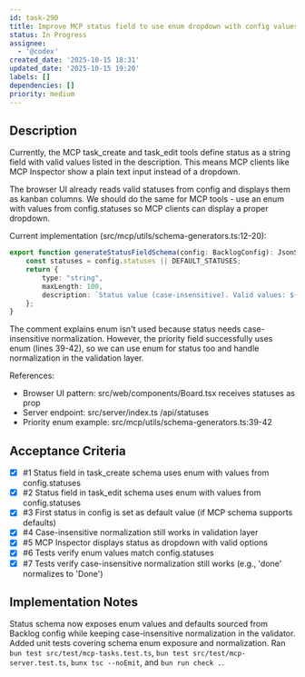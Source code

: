 ```yaml
---
id: task-290
title: Improve MCP status field to use enum dropdown with config values
status: In Progress
assignee:
  - '@codex'
created_date: '2025-10-15 18:31'
updated_date: '2025-10-15 19:20'
labels: []
dependencies: []
priority: medium
---
```


## Description

<!-- SECTION:DESCRIPTION:BEGIN -->
Currently, the MCP task_create and task_edit tools define status as a string field with valid values listed in the description. This means MCP clients like MCP Inspector show a plain text input instead of a dropdown.

The browser UI already reads valid statuses from config and displays them as kanban columns. We should do the same for MCP tools - use an enum with values from config.statuses so MCP clients can display a proper dropdown.

Current implementation (src/mcp/utils/schema-generators.ts:12-20):
```typescript
export function generateStatusFieldSchema(config: BacklogConfig): JsonSchema {
	const statuses = config.statuses || DEFAULT_STATUSES;
	return {
		type: "string",
		maxLength: 100,
		description: `Status value (case-insensitive). Valid values: ${statuses.join(", ")}`,
	};
}
```

The comment explains enum isn't used because status needs case-insensitive normalization. However, the priority field successfully uses enum (lines 39-42), so we can use enum for status too and handle normalization in the validation layer.

References:
- Browser UI pattern: src/web/components/Board.tsx receives statuses as prop
- Server endpoint: src/server/index.ts /api/statuses
- Priority enum example: src/mcp/utils/schema-generators.ts:39-42
<!-- SECTION:DESCRIPTION:END -->

## Acceptance Criteria
<!-- AC:BEGIN -->
- [x] #1 Status field in task_create schema uses enum with values from config.statuses
- [x] #2 Status field in task_edit schema uses enum with values from config.statuses
- [x] #3 First status in config is set as default value (if MCP schema supports defaults)
- [x] #4 Case-insensitive normalization still works in validation layer
- [x] #5 MCP Inspector displays status as dropdown with valid options
- [x] #6 Tests verify enum values match config.statuses
- [x] #7 Tests verify case-insensitive normalization still works (e.g., 'done' normalizes to 'Done')
<!-- AC:END -->

## Implementation Notes

<!-- SECTION:NOTES:BEGIN -->
Status schema now exposes enum values and defaults sourced from Backlog config while keeping case-insensitive normalization in the validator. Added unit tests covering schema enum exposure and normalization. Ran `bun test src/test/mcp-tasks.test.ts`, `bun test src/test/mcp-server.test.ts`, `bunx tsc --noEmit`, and `bun run check .`.
<!-- SECTION:NOTES:END -->
